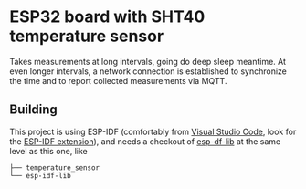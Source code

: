 # ESP32 board with SHT40 temperature sensor

Takes measurements at long intervals, going do deep sleep meantime. At even longer intervals, a network connection is established to synchronize the time and to report collected measurements via MQTT.

## Building

This project is using ESP-IDF (comfortably from [Visual Studio Code](https://code.visualstudio.com), look for the [ESP-IDF extension](https://github.com/espressif/vscode-esp-idf-extension)), and needs a checkout of [esp-df-lib](https://github.com/UncleRus/esp-idf-lib) at the same level as this one, like

```
├── temperature_sensor
└── esp-idf-lib
```